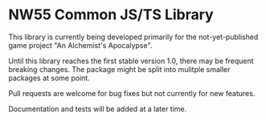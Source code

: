 # NW55 Common JS/TS Library

This library is currently being developed primarily for the not-yet-published game project "An Alchemist's Apocalypse".

Until this library reaches the first stable version 1.0, there may be frequent breaking changes.
The package might be split into mulitple smaller packages at some point.

Pull requests are welcome for bug fixes but not currently for new features.

Documentation and tests will be added at a later time.
